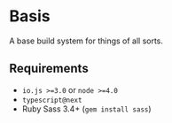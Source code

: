 # Basis
A base build system for things of all sorts.

## Requirements
- `io.js >=3.0` or `node >=4.0`
- `typescript@next`
- Ruby Sass 3.4+ (`gem install sass`)